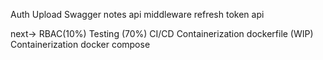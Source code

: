 Auth
Upload
Swagger
notes api
middleware
refresh token api 

next->
RBAC(10%)
Testing (70%)
CI/CD
Containerization dockerfile (WIP)
Containerization docker compose

